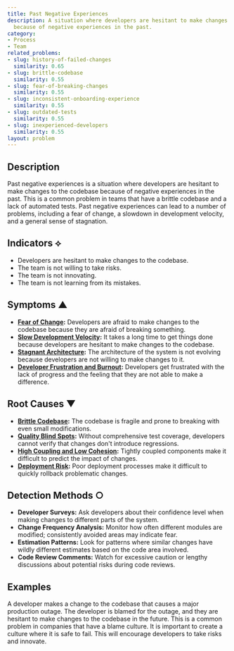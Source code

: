 ```yaml
---
title: Past Negative Experiences
description: A situation where developers are hesitant to make changes to the codebase
  because of negative experiences in the past.
category:
- Process
- Team
related_problems:
- slug: history-of-failed-changes
  similarity: 0.65
- slug: brittle-codebase
  similarity: 0.55
- slug: fear-of-breaking-changes
  similarity: 0.55
- slug: inconsistent-onboarding-experience
  similarity: 0.55
- slug: outdated-tests
  similarity: 0.55
- slug: inexperienced-developers
  similarity: 0.55
layout: problem
---
```


## Description
Past negative experiences is a situation where developers are hesitant to make changes to the codebase because of negative experiences in the past. This is a common problem in teams that have a brittle codebase and a lack of automated tests. Past negative experiences can lead to a number of problems, including a fear of change, a slowdown in development velocity, and a general sense of stagnation.

## Indicators ⟡
- Developers are hesitant to make changes to the codebase.
- The team is not willing to take risks.
- The team is not innovating.
- The team is not learning from its mistakes.

## Symptoms ▲
- **[Fear of Change](fear-of-change.md):** Developers are afraid to make changes to the codebase because they are afraid of breaking something.
- **[Slow Development Velocity](slow-development-velocity.md):** It takes a long time to get things done because developers are hesitant to make changes to the codebase.
- **[Stagnant Architecture](stagnant-architecture.md):** The architecture of the system is not evolving because developers are not willing to make changes to it.
- **[Developer Frustration and Burnout](developer-frustration-and-burnout.md):** Developers get frustrated with the lack of progress and the feeling that they are not able to make a difference.

## Root Causes ▼
- **[Brittle Codebase](brittle-codebase.md):** The codebase is fragile and prone to breaking with even small modifications.
- **[Quality Blind Spots](quality-blind-spots.md):** Without comprehensive test coverage, developers cannot verify that changes don't introduce regressions.
- **[High Coupling and Low Cohesion](high-coupling-low-cohesion.md):** Tightly coupled components make it difficult to predict the impact of changes.
- **[Deployment Risk](deployment-risk.md):** Poor deployment processes make it difficult to quickly rollback problematic changes.

## Detection Methods ○
- **Developer Surveys:** Ask developers about their confidence level when making changes to different parts of the system.
- **Change Frequency Analysis:** Monitor how often different modules are modified; consistently avoided areas may indicate fear.
- **Estimation Patterns:** Look for patterns where similar changes have wildly different estimates based on the code area involved.
- **Code Review Comments:** Watch for excessive caution or lengthy discussions about potential risks during code reviews.

## Examples
A developer makes a change to the codebase that causes a major production outage. The developer is blamed for the outage, and they are hesitant to make changes to the codebase in the future. This is a common problem in companies that have a blame culture. It is important to create a culture where it is safe to fail. This will encourage developers to take risks and innovate.
